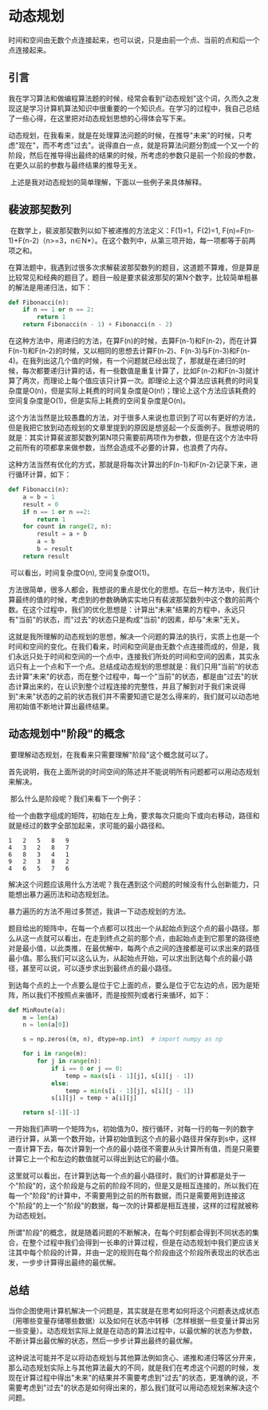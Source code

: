 # 动态规划

​		时间和空间由无数个点连接起来，也可以说，只是由前一个点、当前的点和后一个点连接起来。

## 引言

​		我在学习算法和做编程算法题的时候，经常会看到"动态规划"这个词，久而久之发现这是学习计算机算法知识中很重要的一个知识点。在学习的过程中，我自己总结了一些心得，在这里把对动态规划思想的心得体会写下来。

​		动态规划，在我看来，就是在处理算法问题的时候，在推导"未来"的时候，只考虑"现在"，而不考虑"过去"。说得直白一点，就是将算法问题分割成一个又一个的阶段，然后在推导得出最终的结果的时候，所考虑的参数只是前一个阶段的参数，在更久以前的参数与最终结果的推导无关。

​		上述是我对动态规划的简单理解，下面以一些例子来具体解释。

## 裴波那契数列

​		在数学上，裴波那契数列以如下被递推的方法定义：F(1)=1，F(2)=1, F(n)=F(n-1)+F(n-2)（n>=3，n∈N*）。在这个数列中，从第三项开始，每一项都等于前两项之和。

​		在算法题中，我遇到过很多次求解裴波那契数列的题目，这道题不算难，但是算是比较常见和经典的题目了。题目一般是要求裴波那契的第N个数字，比较简单粗暴的解法是用递归法，如下：

```python
def Fibonacci(n):
    if n == 1 or n == 2:
        return 1
    return Fibonacci(n - 1) + Fibonacci(n - 2)
```

​		在这种方法中，用递归的方法，在算F(n)的时候，去算F(n-1)和F(n-2)，而在计算F(n-1)和F(n-2)的时候，又以相同的思想去计算F(n-2)、F(n-3)与F(n-3)和F(n-4)。在我列出这几个值的时候，有一个问题就已经出现了，那就是在递归的时候，每次都要递归计算的话，有一些数值是重复计算了，比如F(n-2)和F(n-3)就计算了两次，而理论上每个值应该只计算一次。即理论上这个算法应该耗费的时间复杂度是O(n)，但是实际上耗费的时间复杂度是O(n!)；理论上这个方法应该耗费的空间复杂度是O(1)，但是实际上耗费的空间复杂度是O(n)。

​		这个方法当然是比较愚蠢的方法，对于很多人来说也意识到了可以有更好的方法，但是我把它放到动态规划的文章里提到的原因是想竖起一个反面例子。我想说明的就是：其实计算裴波那契数列第N项只需要前两项作为参数，但是在这个方法中将之前所有的项都拿来做参数，当然会造成不必要的计算，也浪费了内存。

​		这种方法当然有优化的方式，那就是将每次计算出的F(n-1)和F(n-2)记录下来，进行循环计算，如下：

```python
def Fibonacci(n):
    a = b = 1
    result = 0
    if n == 1 or n ==2:
        return 1
    for count in range(2, n):
        result = a + b
        a = b
        b = result
    return result
```

​		可以看出，时间复杂度O(n), 空间复杂度O(1)。

​		方法很简单，很多人都会，我想说的重点是优化的思想。在后一种方法中，我们计算最终的值的时候，考虑到的参数确确实实地只有裴波那契数列中这个数的前两个数。在这个过程中，我们的优化思想是：计算出"未来"结果的方程中，永远只有"当前"的状态，而"过去"的状态只是构成"当前"的因素，却与"未来"无关。

​		这就是我所理解的动态规划的思想，解决一个问题的算法的执行，实质上也是一个时间和空间的变化。在我们看来，时间和空间是由无数个点连接而成的，但是，我们永远只处于时间和空间的一个点中，连接我们所处的时间和空间的因素，其实永远只有上一个点和下一个点。总结成动态规划的思想就是：我们只用”当前“的状态去计算”未来"的状态，而在整个过程中，每一个"当前"的状态，都是由"过去"的状态计算出来的，在认识到整个过程连接的完整性，并且了解到对于我们来说得到"未来"状态的之前的状态我们并不需要知道它是怎么得来的，我们就可以动态地用初始值不断地计算出最终结果。

## 动态规划中"阶段"的概念

​		要理解动态规划，在我看来只需要理解"阶段"这个概念就可以了。

​		首先说明，我在上面所说的时间空间的陈述并不能说明所有问题都可以用动态规划来解决。

​		那么什么是阶段呢？我们来看下一个例子：

​		给一个由数字组成的矩阵，初始在左上角，要求每次只能向下或向右移动，路径和就是经过的数字全部加起来，求可能的最小路径和。

```
1   2   5   8   9
4   3   2   8   7
6   8   3   4   1
9   2   3   8   2
4   6   5   7   6
```

​		解决这个问题应该用什么方法呢？我在遇到这个问题的时候没有什么创新能力，只能想出暴力遍历法和动态规划法。

暴力遍历的方法不用过多赘述，我讲一下动态规划的方法。

​		题目给出的矩阵中，在每一个点都可以找出一个从起始点到这个点的最小路径。那么从这一点就可以看出，在走到终点之前的那个点，由起始点走到它那里的路径绝对是最小值，以此类推，在最优解中，每两个点之间的连接都是可以求出来的路径最小值。那么我们可以这么认为，从起始点开始，可以求出到达每个点的最小路径，甚至可以说，可以逐步求出到最终点的最小路径。

​		到达每个点的上一个点要么是位于它上面的点，要么是位于它左边的点，因为是矩阵，所以我们不按照点来循环，而是按照列或者行来循环，如下：

```python
def MinRoute(a):
    m = len(a)
    n = len(a[0])

    s = np.zeros((m, n), dtype=np.int)  # import numpy as np

    for i in range(m):
        for j in range(n):
            if i == 0 or j == 0:
                temp = max(s[i - 1][j], s[i][j - 1])
            else:
                temp = min(s[i - 1][j], s[i][j - 1])
            s[i][j] = temp + a[i][j]

    return s[-1][-1]
```

​		一开始我们声明一个矩阵为s，初始值为0，按行循环，对每一行的每一列的数字进行计算，从第一个数开始，计算初始值到这个点的最小路径并保存到s中，这样一直计算下去，每次计算到一个点的最小路径不需要从头计算所有值，而是只需要计算它上一个和左边的数值就可以得出到达它的最小值。

​		这里就可以看出，在计算到达每一个点的最小路径时，我们的计算都是处于一个"阶段"的，这个阶段是与之前的阶段不同的，但是又是相互连接的，所以我们在每一个"阶段"的计算中，不需要用到之前的所有数据，而只是需要用到连接这个"阶段"的上一个"阶段"的数据，每一次的计算都是相互连接，这样的过程就被称为动态规划。

​		所谓"阶段"的概念，就是随着问题的不断解决，在每个时刻都会得到不同状态的集合，在整个过程中我们会得到一长串的计算过程，但是在动态规划中我们更应该关注其中每个阶段的计算，并由一定的规则在每个阶段由这个阶段所表现出的状态出发，一步步计算得出最终的最优解。

## 总结

​		当你企图使用计算机解决一个问题是，其实就是在思考如何将这个问题表达成状态（用哪些变量存储哪些数据）以及如何在状态中转移（怎样根据一些变量计算出另一些变量）。动态规划实际上就是在动态的算法过程中，以最优解的状态为参数，不断计算出最优解的状态，然后一步步计算出最终的最优解。

​		这种说法可能并不足以将动态规划与其他算法例如贪心、递推和递归等区分开来，那么动态规划实际上与其他算法最大的不同，就是我们在考虑这个问题的时候，发现在计算过程中得出"未来"的结果并不需要考虑到"过去"的状态，更准确的说，不需要考虑到"过去"的状态是如何得出来的，那么我们就可以用动态规划来解决这个问题。